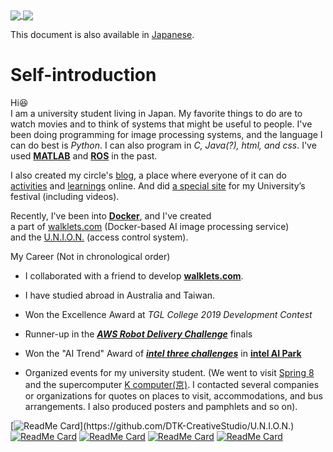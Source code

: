 <a href="https://github.com/anuraghazra/github-readme-stats">
  <img align="center" src="https://github-readme-stats.vercel.app/api/top-langs/?username=yusuke-1105&show_icons=true&hide_border=truecount_private=true&title_color=333333&text_color=000000&bg_color=45,EEFFFF,BAD3FF" />
</a>
<a href="https://github.com/anuraghazra/github-readme-stats">
  <img align="center" src="https://github-readme-stats.vercel.app/api?username=yusuke-1105&count_private=true&show_icons=true&show_icons=true&hide_border=true&cache_seconds=10000&&title_color=333333&text_color=&bg_color=-15,C2EEFF,FFDDFF&line_height=27" />
</a>  

This document is also available in [Japanese](https://github.com/yusuke-1105/yusuke-1105/blob/main/README_ja.md).  

# Self-introduction  
Hi😆  
I am a university student living in Japan.
My favorite things to do are to watch movies and to think of systems that might be useful to people. I've been doing programming for image processing systems, and the language I can do best is *Python*. I can also program in *C, Java(?), html, and css*. I've used [**MATLAB**](https://www.mathworks.com/products/matlab.html) and [**ROS**](http://wiki.ros.org/Documentation) in the past.  

I also created my circle's [blog](https://kuclubdtk.hateblo.jp), a place where everyone of it can do [activities](https://github.com/DTK-CreativeStudio) and [learnings](https://github.com/DTK-CreativeStudio/Course) online. And did [a special site](https://kudtk844412490.wordpress.com) for my University’s festival (including videos).

Recently, I've been into [**Docker**](https://www.docker.com), and I've created  
a part of [walklets.com](https://walklets.com) (Docker-based AI image processing service)  
and the [U.N.I.O.N.](https://github.com/DTK-CreativeStudio/U.N.I.O.N.) (access control system).

My Career (Not in chronological order)

- I collaborated with a friend
to develop [**walklets.com**](https://walklets.com).

- I have studied abroad in Australia and Taiwan.
- Won the Excellence Award at *TGL College 2019 Development Contest*
- Runner-up in the [***AWS Robot Delivery Challenge***](https://aws.amazon.com/jp/robot-delivery-challenge/) finals
- Won the "AI Trend" Award of [***intel three challenges***](https://webinar.intel.com/IntelAIPark#openvino) in [**intel AI Park**](https://webinar.intel.com/IntelAIPark)
- Organized events for my university student.
  (We went to visit [Spring 8](http://www.spring8.or.jp/en/) and the supercomputer [K computer(京)](https://www.fujitsu.com/jp/about/businesspolicy/tech/k/whatis/project/#nickname). I contacted several companies or organizations for quotes on places to visit, accommodations, and bus arrangements. I also produced posters and pamphlets  and so on).




[![ReadMe Card](https://github-readme-stats.vercel.app/api/pin/?username=DTK-CreativeStudio&repo=U.N.I.O.N.)](https://github.com/DTK-CreativeStudio/U.N.I.O.N.)
[![ReadMe Card](https://github-readme-stats.vercel.app/api/pin/?username=yusuke-1105&repo=Object_Detection)](https://github.com/yusuke-1105/Object_Detection)
[![ReadMe Card](https://github-readme-stats.vercel.app/api/pin/?username=DTK-CreativeStudio&repo=AWS-Robot-Delivery-Challenge)](https://github.com/DTK-CreativeStudio/AWS-Robot-Delivery-Challenge)
[![ReadMe Card](https://github-readme-stats.vercel.app/api/pin/?username=DTK-CreativeStudio&repo=Course)](https://github.com/DTK-CreativeStudio/Course)
[![ReadMe Card](https://github-readme-stats.vercel.app/api/pin/?username=yusuke-1105&repo=Search-on-Twitter)](https://github.com/yusuke-1105/Search-on-Twitter)
